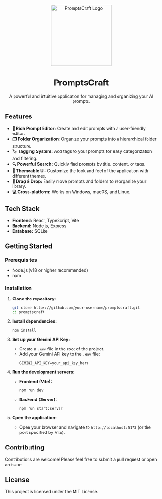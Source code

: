 <div align="center">
  <img alt="PromptsCraft Logo" src="https://github.com/user-attachments/assets/0aa67016-6eaf-458a-adb2-6e31a0763ed6" width="200" />
  <h1>PromptsCraft</h1>
  <p>A powerful and intuitive application for managing and organizing your AI prompts.</p>
</div>

## Features

- **📝 Rich Prompt Editor:** Create and edit prompts with a user-friendly editor.
- **🗂️ Folder Organization:** Organize your prompts into a hierarchical folder structure.
- **🏷️ Tagging System:** Add tags to your prompts for easy categorization and filtering.
- **🔍 Powerful Search:** Quickly find prompts by title, content, or tags.
- **🎨 Themeable UI:** Customize the look and feel of the application with different themes.
- **🔄 Drag & Drop:** Easily move prompts and folders to reorganize your library.
- **💻 Cross-platform:** Works on Windows, macOS, and Linux.

## Tech Stack

- **Frontend:** React, TypeScript, Vite
- **Backend:** Node.js, Express
- **Database:** SQLite

## Getting Started

### Prerequisites

- Node.js (v18 or higher recommended)
- npm

### Installation

1.  **Clone the repository:**
    ```bash
    git clone https://github.com/your-username/promptscraft.git
    cd promptscraft
    ```

2.  **Install dependencies:**
    ```bash
    npm install
    ```

3.  **Set up your Gemini API Key:**
    - Create a `.env` file in the root of the project.
    - Add your Gemini API key to the `.env` file:
      ```
      GEMINI_API_KEY=your_api_key_here
      ```

4.  **Run the development servers:**
    - **Frontend (Vite):**
      ```bash
      npm run dev
      ```
    - **Backend (Server):**
      ```bash
      npm run start:server
      ```

5.  **Open the application:**
    - Open your browser and navigate to `http://localhost:5173` (or the port specified by Vite).

## Contributing

Contributions are welcome! Please feel free to submit a pull request or open an issue.

## License

This project is licensed under the MIT License.